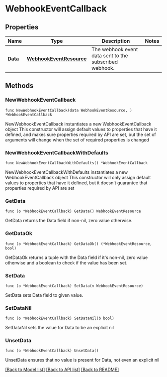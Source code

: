 # WebhookEventCallback

## Properties

Name | Type | Description | Notes
------------ | ------------- | ------------- | -------------
**Data** | [**WebhookEventResource**](WebhookEventResource.md) | The webhook event data sent to the subscribed webhook.  | 

## Methods

### NewWebhookEventCallback

`func NewWebhookEventCallback(data WebhookEventResource, ) *WebhookEventCallback`

NewWebhookEventCallback instantiates a new WebhookEventCallback object
This constructor will assign default values to properties that have it defined,
and makes sure properties required by API are set, but the set of arguments
will change when the set of required properties is changed

### NewWebhookEventCallbackWithDefaults

`func NewWebhookEventCallbackWithDefaults() *WebhookEventCallback`

NewWebhookEventCallbackWithDefaults instantiates a new WebhookEventCallback object
This constructor will only assign default values to properties that have it defined,
but it doesn't guarantee that properties required by API are set

### GetData

`func (o *WebhookEventCallback) GetData() WebhookEventResource`

GetData returns the Data field if non-nil, zero value otherwise.

### GetDataOk

`func (o *WebhookEventCallback) GetDataOk() (*WebhookEventResource, bool)`

GetDataOk returns a tuple with the Data field if it's non-nil, zero value otherwise
and a boolean to check if the value has been set.

### SetData

`func (o *WebhookEventCallback) SetData(v WebhookEventResource)`

SetData sets Data field to given value.


### SetDataNil

`func (o *WebhookEventCallback) SetDataNil(b bool)`

 SetDataNil sets the value for Data to be an explicit nil

### UnsetData
`func (o *WebhookEventCallback) UnsetData()`

UnsetData ensures that no value is present for Data, not even an explicit nil

[[Back to Model list]](../README.md#documentation-for-models) [[Back to API list]](../README.md#documentation-for-api-endpoints) [[Back to README]](../README.md)


